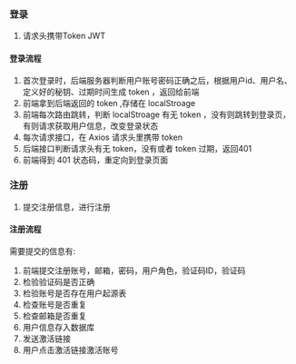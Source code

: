 ### 登录
1. 请求头携带Token
JWT 
#### 登录流程
1. 首次登录时，后端服务器判断用户账号密码正确之后，根据用户id、用户名、定义好的秘钥、过期时间生成 token ，返回给前端
2. 前端拿到后端返回的 token ,存储在 localStroage
3.  前端每次路由跳转，判断 localStroage 有无 token ，没有则跳转到登录页，有则请求获取用户信息，改变登录状态
4.  每次请求接口，在 Axios 请求头里携带 token
5.  后端接口判断请求头有无 token，没有或者 token 过期，返回401
6.  前端得到 401 状态码，重定向到登录页面

### 注册
1. 提交注册信息，进行注册
#### 注册流程
需要提交的信息有:
1. 前端提交注册账号，邮箱，密码，用户角色，验证码ID，验证码
2. 检验验证码是否正确
3. 检验账号是否存在用户起源表
4. 检查账号是否重复
5. 检查邮箱是否重复
6. 用户信息存入数据库
7. 发送激活链接
8. 用户点击激活链接激活账号